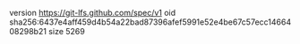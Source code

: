 version https://git-lfs.github.com/spec/v1
oid sha256:6437e4aff459d4b54a22bad87396afef5991e52e4be67c57ecc1466408298b21
size 5269
